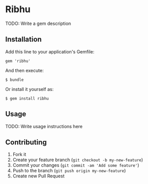 # Ribhu

TODO: Write a gem description

## Installation

Add this line to your application's Gemfile:

    gem 'ribhu'

And then execute:

    $ bundle

Or install it yourself as:

    $ gem install ribhu

## Usage

TODO: Write usage instructions here

## Contributing

1. Fork it
2. Create your feature branch (`git checkout -b my-new-feature`)
3. Commit your changes (`git commit -am 'Add some feature'`)
4. Push to the branch (`git push origin my-new-feature`)
5. Create new Pull Request
